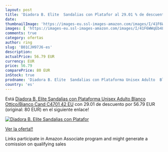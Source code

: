 ```yaml
---
layout: post
title: 'Diadora B. Elite  Sandalias con Platafor al 29.01 % de descuento'
date: 
thumbnailImage: 'https://images-eu.ssl-images-amazon.com/images/I/41F6WWqEb4L._SL200_.jpg'
images: [ 'https://images-eu.ssl-images-amazon.com/images/I/41F6WWqEb4L._SL200_.jpg' ]
comments: true
category: ofertas
author: ring
slug: 'B01CJH97J6-es'
description:
actualPrice: 56.79 EUR
currency: EUR
price: 56.79
comparePrice: 80 EUR
inStock: true
prodname: 'Diadora B. Elite  Sandalias con Plataforma Unisex Adulto  Blanco Ottico/Bianco Cand C4701  42 EU'
country: 'es'
---
```


Está [Diadora B. Elite  Sandalias con Plataforma Unisex Adulto  Blanco Ottico/Bianco Cand C4701  42 EU](https://www.amazon.es/dp/B01CJH97J6/?tag=tolees-21) con 29.01 de descuento por 56.79 EUR (original: 80 EUR) en el siguiente enlace!

[![Diadora B. Elite  Sandalias con Platafor](https://images-eu.ssl-images-amazon.com/images/I/41F6WWqEb4L._SL200_.jpg)](https://www.amazon.es/dp/B01CJH97J6/?tag=tolees-21)

[Ver la oferta!!](https://www.amazon.es/dp/B01CJH97J6/?tag=tolees-21)

Links participate in Amazon Associate program and might generate a comission on qualifying sales


